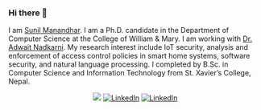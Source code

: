 ### Hi there 👋
I am <a href="https://sunil.pages.wm.edu">Sunil Manandhar</a>. I am a Ph.D. candidate in the Department of Computer Science at the College of William & Mary. I am working with <a href="https://www.adwaitnadkarni.com/"> Dr. Adwait Nadkarni</a>. My research interest include IoT security, analysis and enforcement of access control policies in smart home systems, software security, and natural language processing. I completed by B.Sc. in Computer Science and Information Technology from St. Xavier’s College, Nepal.


<!-- **Suneal/suneal** is a ✨ _special_ ✨ repository because its `README.md` (this file) appears on your GitHub profile. -->

<!-- Here are some ideas to get you started: -->

<!-- - 🔭 I’m currently working on creating framework for privacy compliance. -->
<!-- - 🌱 I’m currently learning natural language processing tools and techniques. -->
<!-- - 👯 I’m looking to collaborate on ... -->
<!-- - 🤔 I’m looking for help with ... -->
<!-- - 💬 Ask me about ... -->
<!-- - 📫 How to reach me: ... -->
<!-- - 😄 Pronouns: ... -->
<!-- - ⚡ Fun fact: ... -->


<p align="center">
	<a href="mailto:smanandhar@email.wm.edu"><img src="http://img.shields.io/badge/--_?label=Send%20Mail&style=social&logo=gmail"></a>
	<a href="https://www.linkedin.com/in/sunil-manandhar/"><img src="https://img.shields.io/badge/LinkedIn--_.svg?style=social&logo=linkedin" alt="LinkedIn"></a>
	<a href="https://scholar.google.com/citations?hl=en&user=YivhIjYAAAAJ"><img src="http://img.shields.io/badge/-_?label=Google%20Scholar&style=social&logo=google-scholar" alt="LinkedIn"></a>
</p>

